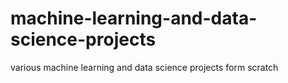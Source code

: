 # machine-learning-and-data-science-projects
various machine learning and data science projects form scratch
